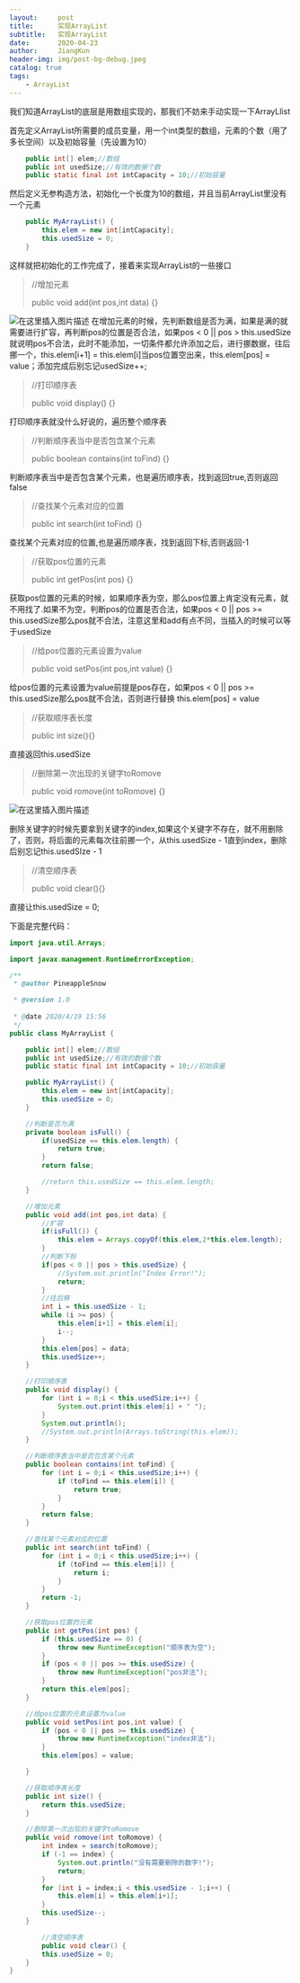 ```yaml
---
layout:     post
title:      实现ArrayList
subtitle:   实现ArrayList
date:       2020-04-23
author:     JiangKun
header-img: img/post-bg-debug.jpeg
catalog: true
tags:
    - ArrayList
---
```


我们知道ArrayList的底层是用数组实现的，那我们不妨来手动实现一下ArrayLlist

首先定义ArrayList所需要的成员变量，用一个int类型的数组，元素的个数（用了多长空间）以及初始容量（先设置为10）

```java
 	public int[] elem;//数组
 	public int usedSize;//有效的数据个数
 	public static final int intCapacity = 10;//初始容量
```
然后定义无参构造方法，初始化一个长度为10的数组，并且当前ArrayList里没有一个元素

```java
	public MyArrayList() {
        this.elem = new int[intCapacity];
        this.usedSize = 0;
    }
```
这样就把初始化的工作完成了，接着来实现ArrayList的一些接口


> 	//增加元素 	
> 
>   public void add(int pos,int data) {}


![在这里插入图片描述](https://img-blog.csdnimg.cn/20200423155302693.png?x-oss-process=image/watermark,type_ZmFuZ3poZW5naGVpdGk,shadow_10,text_aHR0cHM6Ly9ibG9nLmNzZG4ubmV0L2ppYW5na3VuMDMzMQ==,size_16,color_FFFFFF,t_70)
在增加元素的时候，先判断数组是否为满，如果是满的就需要进行扩容，再判断pos的位置是否合法，如果pos < 0 || pos > this.usedSize就说明pos不合法，此时不能添加，一切条件都允许添加之后，进行挪数据，往后挪一个，this.elem[i+1] = this.elem[i]当pos位置空出来，this.elem[pos] = value；添加完成后别忘记usedSize++;

>  	//打印顺序表
> 
>    public void display() {}
   
打印顺序表就没什么好说的，遍历整个顺序表
>    //判断顺序表当中是否包含某个元素
> 
>    public boolean contains(int toFind) {}

判断顺序表当中是否包含某个元素，也是遍历顺序表，找到返回true,否则返回false
> //查找某个元素对应的位置
> 
>    public int search(int toFind) {}

查找某个元素对应的位置,也是遍历顺序表，找到返回下标,否则返回-1
>   //获取pos位置的元素
> 
>    public int getPos(int pos) {}

获取pos位置的元素的时候，如果顺序表为空，那么pos位置上肯定没有元素，就不用找了.如果不为空，判断pos的位置是否合法，如果pos < 0 || pos >= this.usedSize那么pos就不合法，注意这里和add有点不同，当插入的时候可以等于usedSize
> //给pos位置的元素设置为value
> 
>    public void setPos(int pos,int value) {}

给pos位置的元素设置为value前提是pos存在，如果pos < 0 || pos >= this.usedSize那么pos就不合法，否则进行替换 this.elem[pos] = value
 
> //获取顺序表长度
> 
>    public int size(){}

直接返回this.usedSize

>    //删除第一次出现的关键字toRomove
> 
>    public void romove(int toRomove) {}

![在这里插入图片描述](https://img-blog.csdnimg.cn/20200423161941978.png?x-oss-process=image/watermark,type_ZmFuZ3poZW5naGVpdGk,shadow_10,text_aHR0cHM6Ly9ibG9nLmNzZG4ubmV0L2ppYW5na3VuMDMzMQ==,size_16,color_FFFFFF,t_70)

删除关键字的时候先要拿到关键字的index,如果这个关键字不存在，就不用删除了，否则，将后面的元素每次往前挪一个，从this.usedSize - 1直到index，删除后别忘记this.usedSIze - 1

> //清空顺序表
> 
> public void clear(){}

直接让this.usedSize = 0;

下面是完整代码：

```java
import java.util.Arrays;

import javax.management.RuntimeErrorException;

/**
 * @author PineappleSnow

 * @version 1.0
 
 * @date 2020/4/19 15:56
 */
public class MyArrayList {

    public int[] elem;//数组
    public int usedSize;//有效的数据个数
    public static final int intCapacity = 10;//初始容量

    public MyArrayList() {
        this.elem = new int[intCapacity];
        this.usedSize = 0;
    }

    //判断是否为满
    private boolean isFull() {
        if(usedSize == this.elem.length) {
            return true;
        }
        return false;

        //return this.usedSize == this.elem.length;
    }

    //增加元素
    public void add(int pos,int data) {
        //扩容
        if(isFull()) {
            this.elem = Arrays.copyOf(this.elem,2*this.elem.length);
        }
        //判断下标
        if(pos < 0 || pos > this.usedSize) {
            //System.out.println("Index Error!");
            return;
        }
        //往后移
        int i = this.usedSize - 1;
        while (i >= pos) {
            this.elem[i+1] = this.elem[i];
            i--;
        }
        this.elem[pos] = data;
        this.usedSize++;
    }

    //打印顺序表
    public void display() {
        for (int i = 0;i < this.usedSize;i++) {
            System.out.print(this.elem[i] + " ");
        }
        System.out.println();
        //System.out.println(Arrays.toString(this.elem));
    }

    //判断顺序表当中是否包含某个元素
    public boolean contains(int toFind) {
        for (int i = 0;i < this.usedSize;i++) {
            if (toFind == this.elem[i]) {
                return true;
            }
        }
        return false;
    }

    //查找某个元素对应的位置
    public int search(int toFind) {
        for (int i = 0;i < this.usedSize;i++) {
            if (toFind == this.elem[i]) {
                return i;
            }
        }
        return -1;
    }

    //获取pos位置的元素
    public int getPos(int pos) {
        if (this.usedSize == 0) {
            throw new RuntimeException("顺序表为空");
        }
        if (pos < 0 || pos >= this.usedSize) {
            throw new RuntimeException("pos非法");
        }
        return this.elem[pos];
    }

    //给pos位置的元素设置为value
    public void setPos(int pos,int value) {
        if (pos < 0 || pos >= this.usedSize) {
            throw new RuntimeException("index非法");
        }
        this.elem[pos] = value;

    }

    //获取顺序表长度
    public int size() {
        return this.usedSize;
    }

    //删除第一次出现的关键字toRomove
    public void romove(int toRomove) {
        int index = search(toRomove);
        if (-1 == index) {
            System.out.println("没有需要删除的数字!");
            return;
        }
        for (int i = index;i < this.usedSize - 1;i++) {
            this.elem[i] = this.elem[i+1];
        }
        this.usedSize--;
    }

        //清空顺序表
        public void clear() {
        this.usedSize = 0;
    }
}
```
